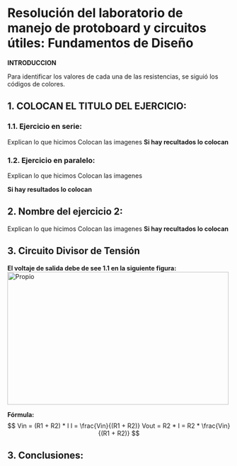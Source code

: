 # Resolución del laboratorio de manejo de protoboard y circuitos útiles: Fundamentos de Diseño

**INTRODUCCION**

Para identificar los valores de cada una de las resistencias, se siguió los códigos de colores.


## 1. COLOCAN EL TITULO DEL EJERCICIO:
### 1.1. Ejercicio en serie:

Explican lo que hicimos
Colocan las imagenes
**Si hay recultados lo colocan**

### 1.2. Ejercicio en paralelo:
Explican lo que hicimos
Colocan las imagenes

**Si hay resultados lo colocan**

## 2. Nombre del ejercicio 2:

Explican lo que hicimos
Colocan las imagenes
**Si hay recultados lo colocan**

## 3. Circuito Divisor de Tensión

**El voltaje de salida debe de see 1.1 en la siguiente figura:**
<img src="../..//Imagenes/1.1.png" alt="Propio" width="500" height="300">

**Fórmula:**
$$
Vin = (R1 + R2) * I
I = \frac{Vin}{(R1 + R2)}
Vout = R2 * I = R2 * \frac{Vin}{(R1 + R2)}
$$

## 3. Conclusiones:

